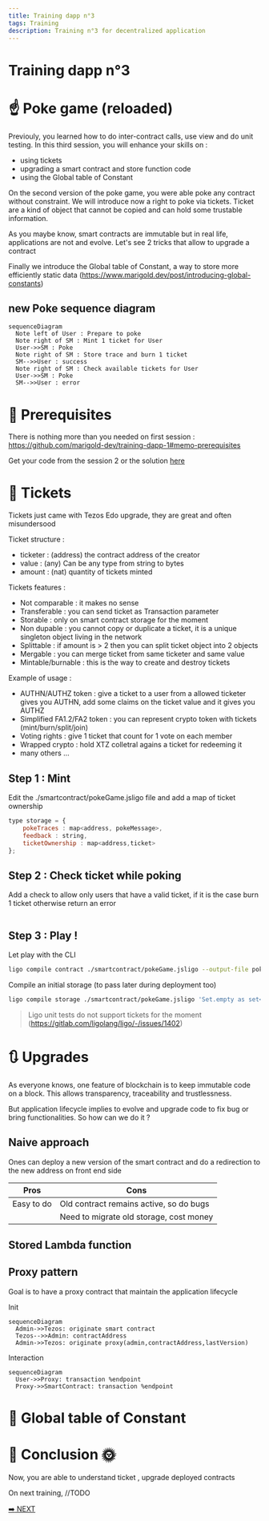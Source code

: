 ```yaml
---
title: Training dapp n°3
tags: Training
description: Training n°3 for decentralized application
---
```


Training dapp n°3
===

# :point_up:  Poke game (reloaded)

Previouly, you learned how to do inter-contract calls, use view and do unit testing.
In this third session, you will enhance your skills on :
- using tickets
- upgrading a smart contract and store function code
- using the Global table of Constant

On the second version of the poke game, you were able poke any contract without constraint. We will introduce now a right to poke via tickets. Ticket are a kind of object that cannot be copied and can hold some trustable information.

As you maybe know, smart contracts are immutable but in real life, applications are not and evolve. Let's see 2 tricks that allow to upgrade a contract

Finally we introduce the Global table of Constant, a way to store more efficiently static data (https://www.marigold.dev/post/introducing-global-constants)

## new Poke sequence diagram

```mermaid
sequenceDiagram
  Note left of User : Prepare to poke
  Note right of SM : Mint 1 ticket for User
  User->>SM : Poke
  Note right of SM : Store trace and burn 1 ticket
  SM-->>User : success
  Note right of SM : Check available tickets for User
  User->>SM : Poke
  SM-->>User : error
```

# :memo: Prerequisites

There is nothing more than you needed on first session : https://github.com/marigold-dev/training-dapp-1#memo-prerequisites

Get your code from the session 2 or the solution [here](https://github.com/marigold-dev/training-dapp-1/tree/main/solution)

# :ticket: Tickets

Tickets just came with Tezos Edo upgrade, they are great and often misundersood

Ticket structure :
- ticketer : (address) the contract address of the creator
- value : (any) Can be any type from string to bytes
- amount : (nat) quantity of tickets minted

Tickets features :
- Not comparable : it makes no sense
- Transferable : you can send ticket as Transaction parameter
- Storable : only on smart contract storage for the moment
- Non dupable : you cannot copy or duplicate a ticket, it is a unique singleton object living in the network
- Splittable : if amount is > 2 then you can split ticket object into 2 objects
- Mergable : you can merge ticket from same ticketer and same value
- Mintable/burnable : this is the way to create and destroy tickets

Example of usage :
- AUTHN/AUTHZ token : give a ticket to a user from a allowed ticketer gives you AUTHN, add some claims on the ticket value and it gives you AUTHZ
- Simplified FA1.2/FA2 token : you can represent crypto token with tickets (mint/burn/split/join)
- Voting rights : give 1 ticket that count for 1 vote on each member
- Wrapped crypto : hold XTZ colletral agains a ticket for redeeming it
- many others ...

## Step 1 : Mint

Edit the ./smartcontract/pokeGame.jsligo file and add a map of ticket ownership

```javascript
type storage = {
    pokeTraces : map<address, pokeMessage>,
    feedback : string,
    ticketOwnership : map<address,ticket>
};
```

## Step 2 : Check ticket while poking

Add a check to allow only users that have a valid ticket, if it is the case burn 1 ticket otherwise return an error

```javascript

```

## Step 3 : Play !

Let play with the CLI

```bash
ligo compile contract ./smartcontract/pokeGame.jsligo --output-file pokeGame.tz
```

Compile an initial storage (to pass later during deployment too)

```bash
ligo compile storage ./smartcontract/pokeGame.jsligo 'Set.empty as set<address>' --output-file pokeGameStorage.tz --entry-point main
```


> Ligo unit tests do not support tickets for the moment (https://gitlab.com/ligolang/ligo/-/issues/1402)

# :arrows_clockwise: Upgrades

As everyone knows, one feature of blockchain is to keep immutable code on a block. This allows transparency, traceability and trustlessness.

But application lifecycle implies to evolve and upgrade code to fix bug or bring functionalities. So how can we do it ?

## Naive approach

Ones can deploy a new version of the smart contract and do a redirection to the new address on front end side 

| Pros | Cons |
| --   |   -- |
| Easy to do | Old contract remains active, so do bugs |
|  | Need to migrate old storage, cost money |

## Stored Lambda function


## Proxy pattern

Goal is to have a proxy contract that maintain the application lifecycle

Init

```mermaid
sequenceDiagram
  Admin->>Tezos: originate smart contract
  Tezos-->>Admin: contractAddress
  Admin->>Tezos: originate proxy(admin,contractAddress,lastVersion)
```

Interaction

```mermaid
sequenceDiagram
  User->>Proxy: transaction %endpoint
  Proxy->>SmartContract: transaction %endpoint
```



# :minidisc: Global table of Constant

# :palm_tree: Conclusion :sun_with_face:

Now, you are able to understand ticket , upgrade deployed contracts

On next training, //TODO

[:arrow_right: NEXT](https://github.com/marigold-dev/training-dapp-4)